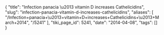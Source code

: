 {
    "title": "Infection panacia \u2013 vitamin D increases Cathelicidins",
    "slug": "infection-panacia-vitamin-d-increases-cathelicidins",
    "aliases": [
        "/Infection+panacia+\u2013+vitamin+D+increases+Cathelicidins+\u2013+March+2014",
        "/5241"
    ],
    "tiki_page_id": 5241,
    "date": "2014-04-08",
    "tags": []
}